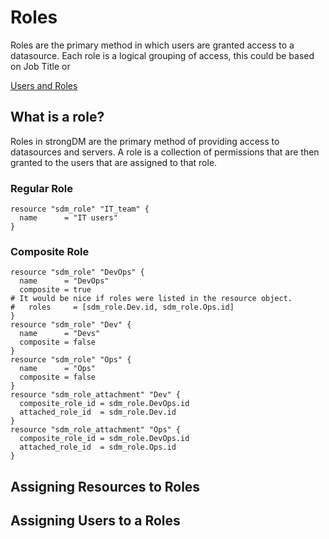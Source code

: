 # Roles

Roles are the primary method in which users are granted access to a datasource. Each role is a logical grouping of access, this could be based on Job Title or

[Users and Roles](https://www.strongdm.com/docs/architecture/users-and-roles/)

## What is a role?

Roles in strongDM are the primary method of providing access to datasources and servers. A role is a collection of permissions that are then granted to the users that are assigned to that role.

### Regular Role

    resource "sdm_role" "IT_team" {
      name      = "IT users"
    }

### Composite Role

    resource "sdm_role" "DevOps" {
      name      = "DevOps"
      composite = true
    # It would be nice if roles were listed in the resource object.
    #	roles     = [sdm_role.Dev.id, sdm_role.Ops.id]
    }
    resource "sdm_role" "Dev" {
      name      = "Devs"
      composite = false
    }
    resource "sdm_role" "Ops" {
      name      = "Ops"
      composite = false
    }
    resource "sdm_role_attachment" "Dev" {
      composite_role_id = sdm_role.DevOps.id
      attached_role_id  = sdm_role.Dev.id
    }
    resource "sdm_role_attachment" "Ops" {
      composite_role_id = sdm_role.DevOps.id
      attached_role_id  = sdm_role.Ops.id
    }

## Assigning Resources to Roles

## Assigning Users to a Roles

